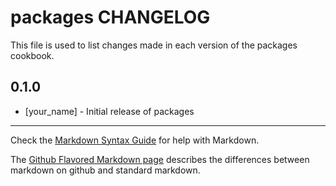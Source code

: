 # packages CHANGELOG

This file is used to list changes made in each version of the packages cookbook.

## 0.1.0
- [your_name] - Initial release of packages

- - -
Check the [Markdown Syntax Guide](http://daringfireball.net/projects/markdown/syntax) for help with Markdown.

The [Github Flavored Markdown page](http://github.github.com/github-flavored-markdown/) describes the differences between markdown on github and standard markdown.
